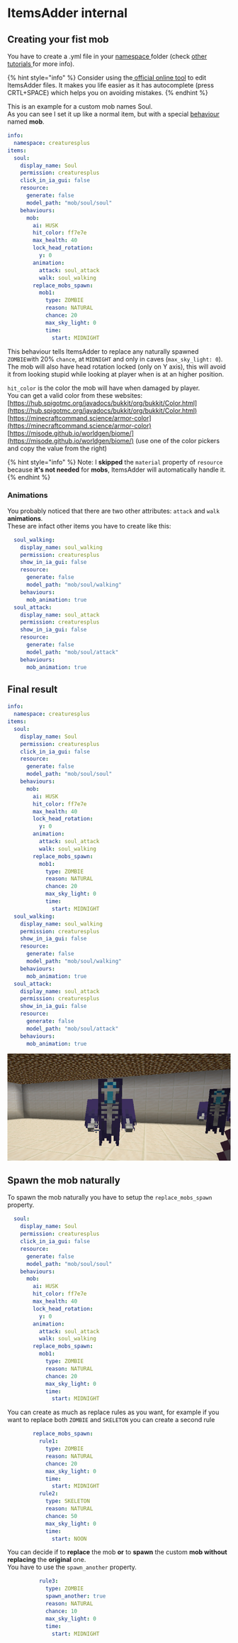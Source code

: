 # ItemsAdder internal

## Creating your fist mob

You have to create a .yml file in your [namespace ](../basic-concepts/namespace.md)folder \(check [other tutorials ](../creating-your-namespace.md)for more info\).

{% hint style="info" %}
Consider using the[ official online tool](../../../files-editor.md) to edit ItemsAdder files. It makes you life easier as it has autocomplete \(press CRTL+SPACE\) which helps you on avoiding mistakes.
{% endhint %}

This is an example for a custom mob names Soul.  
As you can see I set it up like a normal item, but with a special [behaviour ](../item-properties/behaviours.md)named **mob**.

```yaml
info:
  namespace: creaturesplus
items:
  soul:
    display_name: Soul
    permission: creaturesplus
    click_in_ia_gui: false
    resource:
      generate: false
      model_path: "mob/soul/soul"
    behaviours:
      mob:
        ai: HUSK
        hit_color: ff7e7e
        max_health: 40
        lock_head_rotation:
          y: 0
        animation:
          attack: soul_attack
          walk: soul_walking
        replace_mobs_spawn:
          mob1:
            type: ZOMBIE
            reason: NATURAL
            chance: 20
            max_sky_light: 0
            time:
              start: MIDNIGHT
```

This behaviour tells ItemsAdder to replace any naturally spawned `ZOMBIE`with 20% `chance`, at `MIDNIGHT` and only in caves \(`max_sky_light: 0`\).  
The mob will also have head rotation locked \(only on Y axis\), this will avoid it from looking stupid while looking at player when is at an higher position.

`hit_color` is the color the mob will have when damaged by player.   
You can get a valid color from these websites:  
[https://hub.spigotmc.org/javadocs/bukkit/org/bukkit/Color.html](https://hub.spigotmc.org/javadocs/bukkit/org/bukkit/Color.html)  
[https://minecraftcommand.science/armor-color](https://minecraftcommand.science/armor-color)  
[https://misode.github.io/worldgen/biome/](https://misode.github.io/worldgen/biome/) \(use one of the color pickers and copy the value from the right\)

{% hint style="info" %}
Note: I **skipped** the `material` property of `resource` because **it's not needed** for **mobs**, ItemsAdder will automatically handle it.
{% endhint %}

### Animations

You probably noticed that there are two other attributes: `attack` and `walk` **animations**.  
These are infact other items you have to create like this:

```yaml
  soul_walking:
    display_name: soul_walking
    permission: creaturesplus
    show_in_ia_gui: false
    resource:
      generate: false
      model_path: "mob/soul/walking"
    behaviours:
      mob_animation: true
  soul_attack:
    display_name: soul_attack
    permission: creaturesplus
    show_in_ia_gui: false
    resource:
      generate: false
      model_path: "mob/soul/attack"
    behaviours:
      mob_animation: true
```

## Final result

```yaml
info:
  namespace: creaturesplus
items:
  soul:
    display_name: Soul
    permission: creaturesplus
    click_in_ia_gui: false
    resource:
      generate: false
      model_path: "mob/soul/soul"
    behaviours:
      mob:
        ai: HUSK
        hit_color: ff7e7e
        max_health: 40
        lock_head_rotation:
          y: 0
        animation:
          attack: soul_attack
          walk: soul_walking
        replace_mobs_spawn:
          mob1:
            type: ZOMBIE
            reason: NATURAL
            chance: 20
            max_sky_light: 0
            time:
              start: MIDNIGHT
  soul_walking:
    display_name: soul_walking
    permission: creaturesplus
    show_in_ia_gui: false
    resource:
      generate: false
      model_path: "mob/soul/walking"
    behaviours:
      mob_animation: true
  soul_attack:
    display_name: soul_attack
    permission: creaturesplus
    show_in_ia_gui: false
    resource:
      generate: false
      model_path: "mob/soul/attack"
    behaviours:
      mob_animation: true
```

![](../../../.gitbook/assets/image%20%2816%29.png)

## Spawn the mob naturally

To spawn the mob naturally you have to setup the `replace_mobs_spawn` property.

```yaml
  soul:
    display_name: Soul
    permission: creaturesplus
    click_in_ia_gui: false
    resource:
      generate: false
      model_path: "mob/soul/soul"
    behaviours:
      mob:
        ai: HUSK
        hit_color: ff7e7e
        max_health: 40
        lock_head_rotation:
          y: 0
        animation:
          attack: soul_attack
          walk: soul_walking
        replace_mobs_spawn:
          mob1:
            type: ZOMBIE
            reason: NATURAL
            chance: 20
            max_sky_light: 0
            time:
              start: MIDNIGHT
```

You can create as much as replace rules as you want, for example if you want to replace both `ZOMBIE` and `SKELETON` you can create a second rule

```yaml
        replace_mobs_spawn:
          rule1:
            type: ZOMBIE
            reason: NATURAL
            chance: 20
            max_sky_light: 0
            time:
              start: MIDNIGHT
          rule2:
            type: SKELETON
            reason: NATURAL
            chance: 50
            max_sky_light: 0
            time:
              start: NOON
```

You can decide if to **replace** the mob **or** to **spawn** the custom **mob without replacing** the **original** one.  
You have to use the `spawn_another` property.

```yaml
          rule3:
            type: ZOMBIE
            spawn_another: true
            reason: NATURAL
            chance: 10
            max_sky_light: 0
            time:
              start: MIDNIGHT
```

